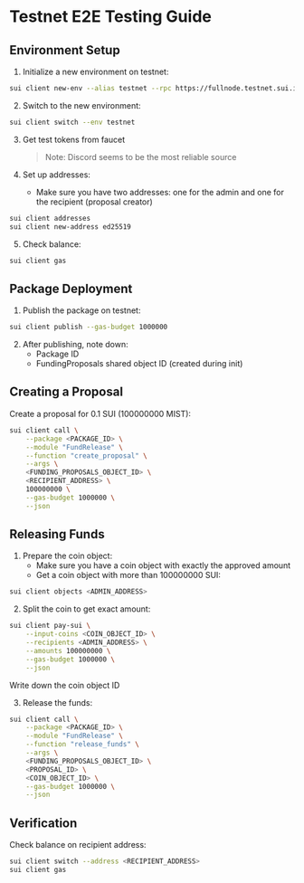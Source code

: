 # Testnet E2E Testing Guide

## Environment Setup

1. Initialize a new environment on testnet:

```bash
sui client new-env --alias testnet --rpc https://fullnode.testnet.sui.io:443
```

2. Switch to the new environment:

```bash
sui client switch --env testnet
```

3. Get test tokens from faucet

   > Note: Discord seems to be the most reliable source

4. Set up addresses:
   - Make sure you have two addresses: one for the admin and one for the recipient (proposal creator)

```bash
sui client addresses
sui client new-address ed25519
```

5. Check balance:

```bash
sui client gas
```

## Package Deployment

1. Publish the package on testnet:

```bash
sui client publish --gas-budget 1000000
```

2. After publishing, note down:
   - Package ID
   - FundingProposals shared object ID (created during init)

## Creating a Proposal

Create a proposal for 0.1 SUI (100000000 MIST):

```bash
sui client call \
    --package <PACKAGE_ID> \
    --module "FundRelease" \
    --function "create_proposal" \
    --args \
    <FUNDING_PROPOSALS_OBJECT_ID> \
    <RECIPIENT_ADDRESS> \
    100000000 \
    --gas-budget 1000000 \
    --json
```

## Releasing Funds

1. Prepare the coin object:
   - Make sure you have a coin object with exactly the approved amount
   - Get a coin object with more than 100000000 SUI:

```bash
sui client objects <ADMIN_ADDRESS>
```

2. Split the coin to get exact amount:

```bash
sui client pay-sui \
    --input-coins <COIN_OBJECT_ID> \
    --recipients <ADMIN_ADDRESS> \
    --amounts 100000000 \
    --gas-budget 1000000 \
    --json
```

Write down the coin object ID

3. Release the funds:

```bash
sui client call \
    --package <PACKAGE_ID> \
    --module "FundRelease" \
    --function "release_funds" \
    --args \
    <FUNDING_PROPOSALS_OBJECT_ID> \
    <PROPOSAL_ID> \
    <COIN_OBJECT_ID> \
    --gas-budget 1000000 \
    --json
```

## Verification

Check balance on recipient address:

```bash
sui client switch --address <RECIPIENT_ADDRESS>
sui client gas
```
